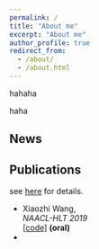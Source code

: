 ```yaml
---
permalink: /
title: "About me"
excerpt: "About me"
author_profile: true
redirect_from: 
  - /about/
  - /about.html
---
```


hahaha

haha

## News


## Publications

see [here](/publications) for details.

* Xiaozhi Wang, <address> NAACL-HLT 2019 </address> [[code]](/sb) <strong>(oral)</strong>
* 
